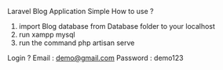 Laravel Blog Application Simple 
How to use ?
 1. import Blog database from Database folder to your localhost
 2. run xampp mysql
 3. run the command php artisan serve

Login ?
Email : demo@gmail.com
Password : demo123  